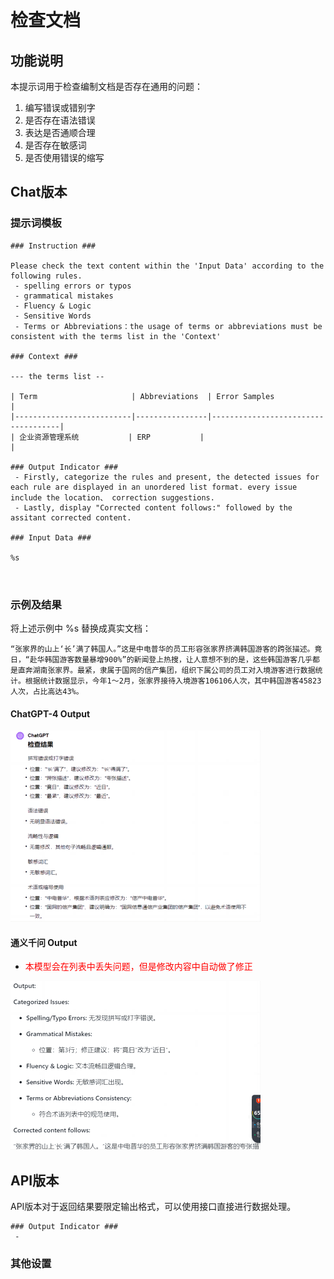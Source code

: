 # 检查文档

## 功能说明

本提示词用于检查编制文档是否存在通用的问题：

1. 编写错误或错别字
1. 是否存在语法错误
1. 表达是否通顺合理
1. 是否存在敏感词
1. 是否使用错误的缩写

## Chat版本
### 提示词模板

```
### Instruction ###

Please check the text content within the 'Input Data' according to the following rules.
 - spelling errors or typos
 - grammatical mistakes
 - Fluency & Logic
 - Sensitive Words
 - Terms or Abbreviations：the usage of terms or abbreviations must be consistent with the terms list in the 'Context'

### Context ###

--- the terms list --

| Term                     | Abbreviations  | Error Samples                      |
|--------------------------|----------------|------------------------------------|
| 企业资源管理系统           | ERP           |                                     |

### Output Indicator ###
 - Firstly, categorize the rules and present, the detected issues for each rule are displayed in an unordered list format. every issue include the location、 correction suggestions.
 - Lastly, display "Corrected content follows:" followed by the assitant corrected content.

### Input Data ###

%s



```

### 示例及结果

将上述示例中 %s 替换成真实文档：

```
“张家界的山上‘长’满了韩国人。”这是中电普华的员工形容张家界挤满韩国游客的跨张描述。竟日，“赴华韩国游客数量暴增900%”的新闻登上热搜，让人意想不到的是，这些韩国游客几乎都是直奔湖南张家界。最紧，隶属于国网的信产集团，组织下属公司的员工对入境游客进行数据统计。根据统计数据显示，今年1～2月，张家界接待入境游客106106人次，其中韩国游客45823人次，占比高达43%。
```


#### ChatGPT-4 Output ####

![ChatGP4-Output](images/1001.png)


#### 通义千问 Output ####

- <p style="color:red;weight:bolder;">本模型会在列表中丢失问题，但是修改内容中自动做了修正</p>


![ChatGP4-Output](images/1002.png)

## API版本

API版本对于返回结果要限定输出格式，可以使用接口直接进行数据处理。

```
### Output Indicator ###
 - 
```



### 其他设置 ###

